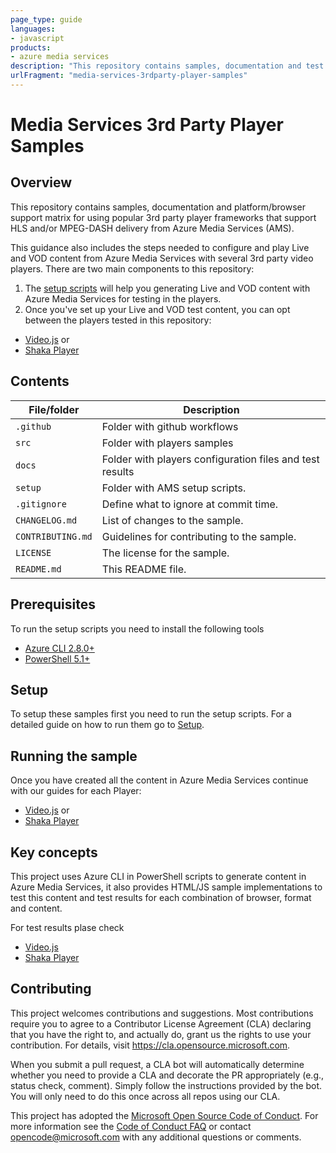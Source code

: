 ```yaml
---
page_type: guide
languages:
- javascript
products:
- azure media services
description: "This repository contains samples, documentation and test results for different 3rd player frameworks using VOD and Live content from Azure Media Services (AMS)."
urlFragment: "media-services-3rdparty-player-samples"
---
```


# Media Services 3rd Party Player Samples

## Overview

This repository contains samples, documentation and platform/browser support matrix for using popular 3rd party player frameworks that support HLS and/or MPEG-DASH delivery from Azure Media Services (AMS).

This guidance also includes the steps needed to configure and play Live and VOD content from Azure Media Services with several 3rd party video players. There are two main components to this repository:

1. The [setup scripts](/setup) will help you generating Live and VOD content with Azure Media Services for testing in the players.
2. Once you've set up your Live and VOD test content, you can opt between the players tested in this repository:

- [Video.js](/src/video.js)  or
- [Shaka Player](/src/shaka)

## Contents

| File/folder         | Description                                |
|---------------------|--------------------------------------------|
| `.github`           | Folder with github workflows               |
| `src`               | Folder with players samples                |
| `docs`               | Folder with players configuration files and test results|
| `setup`             | Folder with AMS setup scripts.             |
| `.gitignore`        | Define what to ignore at commit time.      |
| `CHANGELOG.md`      | List of changes to the sample.             |
| `CONTRIBUTING.md`   | Guidelines for contributing to the sample. |
| `LICENSE`           | The license for the sample.                |
| `README.md`         | This README file.                          |

## Prerequisites

To run the setup scripts you need to install the following tools

- [Azure CLI 2.8.0+](https://docs.microsoft.com/en-us/cli/azure/install-azure-cli?view=azure-cli-latest)
- [PowerShell 5.1+](https://docs.microsoft.com/en-us/powershell/scripting/install/installing-powershell-core-on-windows?view=powershell-7)

## Setup

To setup these samples first you need to run the setup scripts. For a detailed guide on how to run them go to [Setup](/setup).

## Running the sample

Once you have created all the content in Azure Media Services continue with our guides for each Player:

- [Video.js](/src/video.js)  or
- [Shaka Player](/src/shaka)

## Key concepts

This project uses Azure CLI in PowerShell scripts to generate content in Azure Media Services, it also provides HTML/JS sample implementations to test this content and test results for each combination of browser, format and content.

For test results plase check


- [Video.js](/docs/video.js#test-results)
- [Shaka Player](/docs/shaka#test-results)

## Contributing

This project welcomes contributions and suggestions.  Most contributions require you to agree to a
Contributor License Agreement (CLA) declaring that you have the right to, and actually do, grant us
the rights to use your contribution. For details, visit <https://cla.opensource.microsoft.com>.

When you submit a pull request, a CLA bot will automatically determine whether you need to provide
a CLA and decorate the PR appropriately (e.g., status check, comment). Simply follow the instructions
provided by the bot. You will only need to do this once across all repos using our CLA.

This project has adopted the [Microsoft Open Source Code of Conduct](https://opensource.microsoft.com/codeofconduct/).
For more information see the [Code of Conduct FAQ](https://opensource.microsoft.com/codeofconduct/faq/) or
contact [opencode@microsoft.com](mailto:opencode@microsoft.com) with any additional questions or comments.
